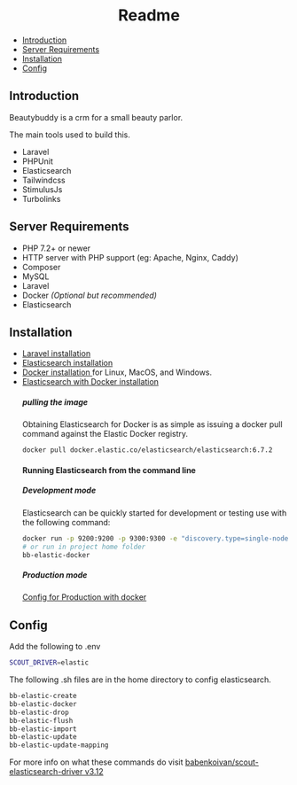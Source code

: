 <h1 align="center">Readme</h1>


<!-- @import "[TOC]" {cmd="toc" depthFrom=1 depthTo=6 orderedList=false} -->

<!-- code_chunk_output -->

- [Introduction](#introduction)
- [Server Requirements](#server-requirements)
- [Installation](#installation)
- [Config](#config)

<!-- /code_chunk_output -->
## Introduction
Beautybuddy is a crm for a small beauty parlor.

The main tools used to build this.
- Laravel
- PHPUnit
- Elasticsearch
- Tailwindcss
- StimulusJs
- Turbolinks

## Server Requirements
- PHP 7.2+ or newer
- HTTP server with PHP support (eg: Apache, Nginx, Caddy)
- Composer
- MySQL
- Laravel
- Docker *(Optional but recommended)*
- Elasticsearch

## Installation

- [Laravel installation](https://laravel.com/docs/5.8/installation)
- [Elasticsearch installation](https://www.elastic.co/guide/en/elasticsearch/reference/6.7/install-elasticsearch.html)
- [Docker installation ](https://gist.github.com/rstacruz/297fc799f094f55d062b982f7dac9e41) for Linux, MacOS, and Windows.
- [Elasticsearch with Docker installation](https://www.elastic.co/guide/en/elasticsearch/reference/6.8/docker.html)
  ##### pulling the image
	Obtaining Elasticsearch for Docker is as simple as issuing a docker pull command against the Elastic Docker registry.
  ```BASH
  docker pull docker.elastic.co/elasticsearch/elasticsearch:6.7.2
  ```
	#### Running Elasticsearch from the command line
  ##### Development mode
  Elasticsearch can be quickly started for development or testing use with the following command:
  ```BASH
  docker run -p 9200:9200 -p 9300:9300 -e "discovery.type=single-node" docker.elastic.co/elasticsearch/elasticsearch:6.7.2
  # or run in project home folder
  bb-elastic-docker
  ```
	##### Production mode
	[Config for Production with docker](https://www.elastic.co/guide/en/elasticsearch/reference/6.8/docker.html#docker-cli-run-prod-mode)

## Config
Add the following to .env
```BASH
SCOUT_DRIVER=elastic
```
The following .sh files are in the home directory to config elasticsearch.
```BASH
bb-elastic-create
bb-elastic-docker
bb-elastic-drop
bb-elastic-flush
bb-elastic-import
bb-elastic-update
bb-elastic-update-mapping
```
For more info on what these commands do visit [babenkoivan/scout-elasticsearch-driver v3.12](https://github.com/babenkoivan/scout-elasticsearch-driver/tree/v3.12.0)
